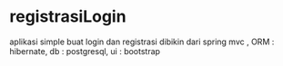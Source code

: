 # registrasiLogin
aplikasi simple buat login dan registrasi 
dibikin dari spring mvc , ORM : hibernate, db : postgresql, ui : bootstrap 
